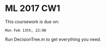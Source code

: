 ML 2017 CW1
=============

This coursework is due on:

    Mon Feb 13th, 22:00

Run DecisionTree.m to get everything you need. 
